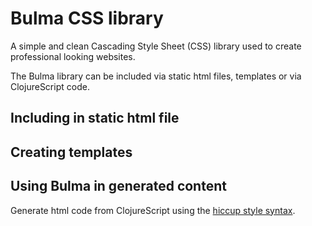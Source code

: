 # Bulma CSS library
A simple and clean Cascading Style Sheet (CSS) library used to create professional looking websites.

The Bulma library can be included via static html files, templates or via ClojureScript code.


## Including in static html file



## Creating templates



## Using Bulma in generated content
Generate html code from ClojureScript using the [hiccup style syntax](/hiccup-style-syntax.md).
